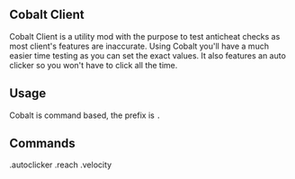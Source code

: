 ## Cobalt Client
Cobalt Client is a utility mod with the purpose to test anticheat checks as most client's features are inaccurate. Using Cobalt you'll have a much easier time testing as you can set the exact values. It also features an auto clicker so you won't have to click all the time. 

## Usage
Cobalt is command based, the prefix is `.`

## Commands
.autoclicker
.reach
.velocity
